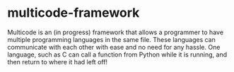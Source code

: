 # multicode-framework
  Multicode is an (in progress) framework that allows a programmer to have multiple programming languages in the same file. These languages can communicate with each other with ease and no need for any hassle. One language, such as C can call a function from Python while it is running, and then return to where it had left off!
